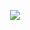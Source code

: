 <p align="center">
  <img src="https://c.tenor.com/g05O_S6b0f4AAAAd/capybara-ok-i-pull-up.gif">
</p>
